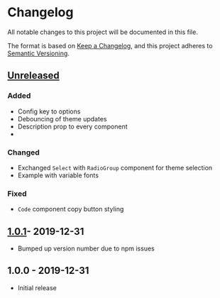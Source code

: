 # Changelog

All notable changes to this project will be documented in this file.

The format is based on [Keep a Changelog](https://keepachangelog.com/en/1.0.0/),
and this project adheres to [Semantic Versioning](https://semver.org/spec/v2.0.0.html).

## [Unreleased]

### Added

- Config key to options
- Debouncing of theme updates
- Description prop to every component
-

### Changed

- Exchanged `Select` with `RadioGroup` component for theme selection
- Example with variable fonts

### Fixed

- `Code` component copy button styling

## [1.0.1]- 2019-12-31

- Bumped up version number due to npm issues

## 1.0.0 - 2019-12-31

- Initial release

[unreleased]: https://github.com/jeslage/storybook-addon-theme-playground/compare/v1.0.1...develop
[1.0.1]: https://github.com/jeslage/storybook-addon-theme-playground/compare/v1.0.0...v.1.0.1
